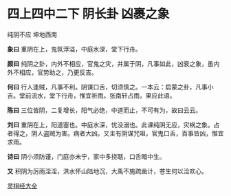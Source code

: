 # 四上四中二下 阴长卦 凶裹之象

纯阴不应 坤地西南

**象曰** 重阴在上，鬼氛浮溢，中庭水深，堂下行舟。

**颜曰** 纯阴之卦，内外不相应，官鬼之灾，并属于阴，凡事如此，凶衰之象，虽内外不相应，官势助之，乃更反吉。

**何曰** 行人逢贼，凡事不利。阴谋口舌，切须慎之。一本云：启蒙之卦，凡事小吉。堂前流水，堂下行舟，惟宜祈雨。张南轩占雨，果应此语。

**陈曰** 三位皆阴，二复增长，阳气必绝，中道而止，不可有为，故曰云云。

**刘曰** 重阴在上，阳道塞也。中庭水深，忧没溺也。此课纯阴无应，灾祸之象。占者得之，阴人盗贼为害。病者大凶。又主有阴谋咒咀，官鬼口舌，百事皆凶，惟宜求雨。

**诗曰** 阴小须防谨，门庭亦未宁，家中多挠聒，口舌暗中生。

**又** 积阴为厉雨淫淫，洪水怀山陆地沉，大禹不施疏凿计，苍生何以洽欢心。

[灵棋经大全](README.md)
